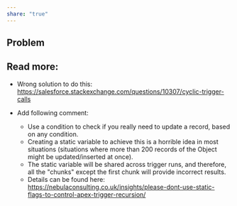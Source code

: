 ```yaml
---
share: "true"
---
```


## Problem

## Read more:
- Wrong solution to do this: https://salesforce.stackexchange.com/questions/10307/cyclic-trigger-calls

- Add following comment:
	- Use a condition to check if you really need to update a record, based on any condition.
	- Creating a static variable to achieve this is a horrible idea in most situations (situations where more than 200 records of the Object might be updated/inserted at once).
	- The static variable will be shared across trigger runs, and therefore, all the "chunks" except the first chunk will provide incorrect results.
	- Details can be found here: https://nebulaconsulting.co.uk/insights/please-dont-use-static-flags-to-control-apex-trigger-recursion/
